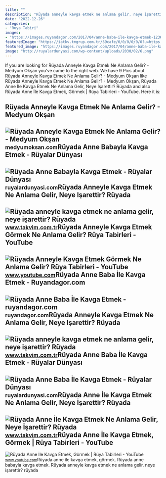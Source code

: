 ```yaml
---
title: ""
description: "Rüyada anneyle kavga etmek ne anlama gelir, neye işarettir? rüyada"
date: "2022-12-26"
categories:
- "Ruya Tabiri"
images:
- "https://images.ruyandagor.com/2017/04/anne-baba-ile-kavga-etmek-1236.jpg"
featuredImage: "https://iatkv.tmgrup.com.tr/39cafe/0/0/0/0/0/0?u=https:%2f%2fitkv.tmgrup.com.tr%2falbum%2f2022%2f01%2f05%2fruyada-anneyle-kavga-etmek-ne-anlama-gelir-neye-isarettir-ruyada-anneyle-kavga-etmenin-anlami-ve-yorumu-nedir-1641368256840.jpg&amp;mw=1100&amp;l=1"
featured_image: "https://images.ruyandagor.com/2017/04/anne-baba-ile-kavga-etmek-1236.jpg"
image: "http://ruyalardunyasi.com/wp-content/uploads/2030/02/6.png"
---
```


If you are looking for Rüyada Anneyle Kavga Etmek Ne Anlama Gelir? - Medyum Okşan you've came to the right web. We have 9 Pics about Rüyada Anneyle Kavga Etmek Ne Anlama Gelir? - Medyum Okşan like Rüyada Anneyle Kavga Etmek Ne Anlama Gelir? - Medyum Okşan, Rüyada Anne İle Kavga Etmek Ne Anlama Gelir, Neye İşarettir? Rüyada and also Rüyada Anne İle Kavga Etmek, Görmek | Rüya Tabirleri - YouTube. Here it is:

Rüyada Anneyle Kavga Etmek Ne Anlama Gelir? - Medyum Okşan
----------------------------------------------------------

 ![Rüyada Anneyle Kavga Etmek Ne Anlama Gelir? - Medyum Okşan](https://medyumoksan.com/wp-content/uploads/2021/05/ruyada-anneyle-kavga-etmek-01.jpg) <small>medyumoksan.com</small>Rüyada Anne Babayla Kavga Etmek - Rüyalar Dünyası
-------------------------------------------------

 ![Rüyada Anne Babayla Kavga Etmek - Rüyalar Dünyası](http://ruyalardunyasi.com/wp-content/uploads/2030/02/6.png) <small>ruyalardunyasi.com</small>Rüyada Anneyle Kavga Etmek Ne Anlama Gelir, Neye Işarettir? Rüyada
------------------------------------------------------------------

 ![Rüyada anneyle kavga etmek ne anlama gelir, neye işarettir? Rüyada](https://iatkv.tmgrup.com.tr/39cafe/0/0/0/0/0/0?u=https:%2f%2fitkv.tmgrup.com.tr%2falbum%2f2022%2f01%2f05%2fruyada-anneyle-kavga-etmek-ne-anlama-gelir-neye-isarettir-ruyada-anneyle-kavga-etmenin-anlami-ve-yorumu-nedir-1641368256840.jpg&mw=1100&l=1) <small>www.takvim.com.tr</small>Rüyada Anneyle Kavga Etmek Görmek Ne Anlama Gelir? Rüya Tabirleri - YouTube
---------------------------------------------------------------------------

 ![Rüyada Anneyle Kavga Etmek Görmek Ne Anlama Gelir? Rüya Tabirleri - YouTube](https://i.ytimg.com/vi/kvKyEsaLbIM/hqdefault.jpg) <small>www.youtube.com</small>Rüyada Anne Baba İle Kavga Etmek - Ruyandagor.com
-------------------------------------------------

 ![Rüyada Anne Baba İle Kavga Etmek - ruyandagor.com](https://images.ruyandagor.com/2017/04/anne-baba-ile-kavga-etmek-1236.jpg) <small>ruyandagor.com</small>Rüyada Anneyle Kavga Etmek Ne Anlama Gelir, Neye Işarettir? Rüyada
------------------------------------------------------------------

 ![Rüyada anneyle kavga etmek ne anlama gelir, neye işarettir? Rüyada](https://iatkv.tmgrup.com.tr/730de5/600/314/0/0/730/382?u=https:%2f%2fitkv.tmgrup.com.tr%2falbum%2f2022%2f01%2f05%2fruyada-anneyle-kavga-etmek-ne-anlama-gelir-neye-isarettir-ruyada-anneyle-kavga-etmenin-anlami-ve-yorumu-nedir-1641368282029.jpg) <small>www.takvim.com.tr</small>Rüyada Anne Baba İle Kavga Etmek - Rüyalar Dünyası
--------------------------------------------------

 ![Rüyada Anne Baba İle Kavga Etmek - Rüyalar Dünyası](http://ruyalardunyasi.com/wp-content/uploads/2030/02/Rüyada-Anne-Baba-İle-Kavga-Etmek.jpg) <small>ruyalardunyasi.com</small>Rüyada Anne İle Kavga Etmek Ne Anlama Gelir, Neye İşarettir? Rüyada
-------------------------------------------------------------------

 ![Rüyada Anne İle Kavga Etmek Ne Anlama Gelir, Neye İşarettir? Rüyada](https://iatkv.tmgrup.com.tr/d246c7/600/314/0/0/1280/668?u=https:%2f%2fitkv.tmgrup.com.tr%2f2022%2f06%2f30%2fruyada-anne-ile-kavga-etmek-ne-anlama-gelir-neye-isarettir-ruyada-anne-ile-kavga-etmek-anlami-yorumu-1656592114272.jpg) <small>www.takvim.com.tr</small>Rüyada Anne İle Kavga Etmek, Görmek | Rüya Tabirleri - YouTube
--------------------------------------------------------------

 ![Rüyada Anne İle Kavga Etmek, Görmek | Rüya Tabirleri - YouTube](https://i.ytimg.com/vi/2PZbQRM-E7Y/maxresdefault.jpg) <small>www.youtube.com</small>Rüyada anne i̇le kavga etmek, görmek. Rüyada anne babayla kavga etmek. Rüyada anneyle kavga etmek ne anlama gelir, neye işarettir? rüyada
